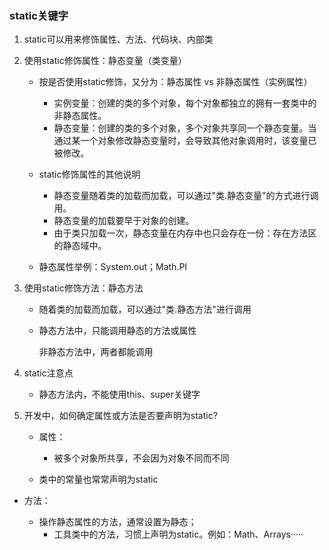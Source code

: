 ### static关键字

1. static可以用来修饰属性、方法、代码块、内部类

2. 使用static修饰属性：静态变量（类变量）

   * 按是否使用static修饰，又分为：静态属性 vs 非静态属性（实例属性）

     * 实例变量：创建的类的多个对象，每个对象都独立的拥有一套类中的非静态属性。
     * 静态变量：创建的类的多个对象，多个对象共享同一个静态变量。当通过某一个对象修改静态变量时，会导致其他对象调用时，该变量已被修改。
   * static修饰属性的其他说明
     * 静态变量随着类的加载而加载，可以通过"类.静态变量"的方式进行调用。
     * 静态变量的加载要早于对象的创建。
     * 由于类只加载一次，静态变量在内存中也只会存在一份：存在方法区的静态域中。
   * 静态属性举例：System.out；Math.PI
   
3. 使用static修饰方法：静态方法

   * 随着类的加载而加载，可以通过"类.静态方法"进行调用

   * 静态方法中，只能调用静态的方法或属性

     非静态方法中，两者都能调用

4. static注意点 

   * 静态方法内，不能使用this、super关键字

5. 开发中，如何确定属性或方法是否要声明为static?

   * 属性：

      * 被多个对象所共享，不会因为对象不同而不同
   * 类中的常量也常常声明为static
   
* 方法：
   
   *  操作静态属性的方法，通常设置为静态；
      * 工具类中的方法，习惯上声明为static。例如：Math、Arrays·····
      
      
   
   
   
   








